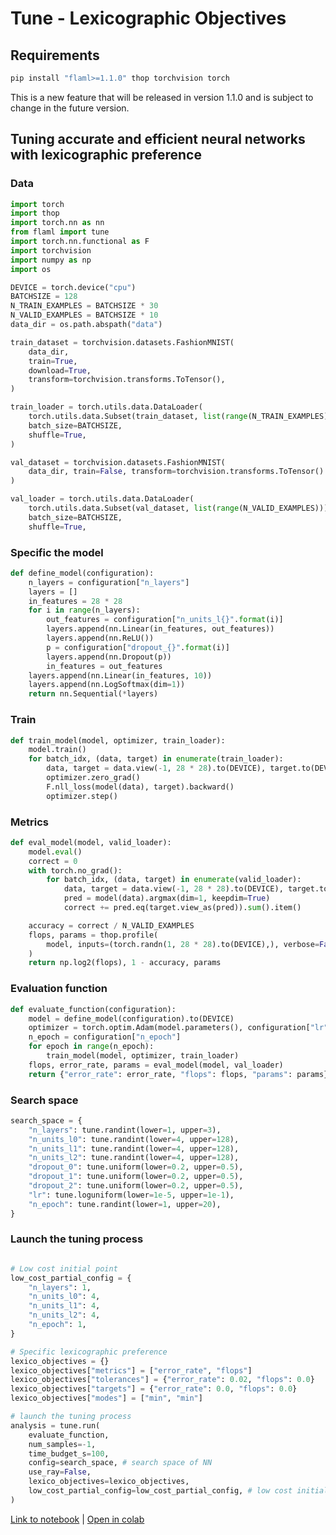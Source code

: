 # Tune - Lexicographic Objectives

## Requirements

```python
pip install "flaml>=1.1.0" thop torchvision torch
```
This is a new feature that will be released in version 1.1.0 and is subject to change in the future version.
## Tuning accurate and efficient neural networks with lexicographic preference

### Data

```python
import torch
import thop
import torch.nn as nn
from flaml import tune
import torch.nn.functional as F
import torchvision
import numpy as np
import os

DEVICE = torch.device("cpu")
BATCHSIZE = 128
N_TRAIN_EXAMPLES = BATCHSIZE * 30
N_VALID_EXAMPLES = BATCHSIZE * 10
data_dir = os.path.abspath("data")

train_dataset = torchvision.datasets.FashionMNIST(
    data_dir,
    train=True,
    download=True,
    transform=torchvision.transforms.ToTensor(),
)

train_loader = torch.utils.data.DataLoader(
    torch.utils.data.Subset(train_dataset, list(range(N_TRAIN_EXAMPLES))),
    batch_size=BATCHSIZE,
    shuffle=True,
)

val_dataset = torchvision.datasets.FashionMNIST(
    data_dir, train=False, transform=torchvision.transforms.ToTensor()
)

val_loader = torch.utils.data.DataLoader(
    torch.utils.data.Subset(val_dataset, list(range(N_VALID_EXAMPLES))),
    batch_size=BATCHSIZE,
    shuffle=True,
```

### Specific the model

```python
def define_model(configuration):
    n_layers = configuration["n_layers"]
    layers = []
    in_features = 28 * 28
    for i in range(n_layers):
        out_features = configuration["n_units_l{}".format(i)]
        layers.append(nn.Linear(in_features, out_features))
        layers.append(nn.ReLU())
        p = configuration["dropout_{}".format(i)]
        layers.append(nn.Dropout(p))
        in_features = out_features
    layers.append(nn.Linear(in_features, 10))
    layers.append(nn.LogSoftmax(dim=1))
    return nn.Sequential(*layers)
```

### Train

```python
def train_model(model, optimizer, train_loader):
    model.train()
    for batch_idx, (data, target) in enumerate(train_loader):
        data, target = data.view(-1, 28 * 28).to(DEVICE), target.to(DEVICE)
        optimizer.zero_grad()
        F.nll_loss(model(data), target).backward()
        optimizer.step()
```

### Metrics

```python
def eval_model(model, valid_loader):
    model.eval()
    correct = 0
    with torch.no_grad():
        for batch_idx, (data, target) in enumerate(valid_loader):
            data, target = data.view(-1, 28 * 28).to(DEVICE), target.to(DEVICE)
            pred = model(data).argmax(dim=1, keepdim=True)
            correct += pred.eq(target.view_as(pred)).sum().item()

    accuracy = correct / N_VALID_EXAMPLES
    flops, params = thop.profile(
        model, inputs=(torch.randn(1, 28 * 28).to(DEVICE),), verbose=False
    )
    return np.log2(flops), 1 - accuracy, params
```



### Evaluation function

```python
def evaluate_function(configuration):
    model = define_model(configuration).to(DEVICE)
    optimizer = torch.optim.Adam(model.parameters(), configuration["lr"])
    n_epoch = configuration["n_epoch"]
    for epoch in range(n_epoch):
        train_model(model, optimizer, train_loader)
    flops, error_rate, params = eval_model(model, val_loader)
    return {"error_rate": error_rate, "flops": flops, "params": params}
```

### Search space
```python
search_space = {
    "n_layers": tune.randint(lower=1, upper=3),
    "n_units_l0": tune.randint(lower=4, upper=128),
    "n_units_l1": tune.randint(lower=4, upper=128),
    "n_units_l2": tune.randint(lower=4, upper=128),
    "dropout_0": tune.uniform(lower=0.2, upper=0.5),
    "dropout_1": tune.uniform(lower=0.2, upper=0.5),
    "dropout_2": tune.uniform(lower=0.2, upper=0.5),
    "lr": tune.loguniform(lower=1e-5, upper=1e-1),
    "n_epoch": tune.randint(lower=1, upper=20),
}
```

### Launch the tuning process

```python

# Low cost initial point
low_cost_partial_config = {
    "n_layers": 1,
    "n_units_l0": 4,
    "n_units_l1": 4,
    "n_units_l2": 4,
    "n_epoch": 1,
}

# Specific lexicographic preference
lexico_objectives = {}
lexico_objectives["metrics"] = ["error_rate", "flops"]
lexico_objectives["tolerances"] = {"error_rate": 0.02, "flops": 0.0}
lexico_objectives["targets"] = {"error_rate": 0.0, "flops": 0.0}
lexico_objectives["modes"] = ["min", "min"]

# launch the tuning process
analysis = tune.run(
    evaluate_function,
    num_samples=-1,
    time_budget_s=100,
    config=search_space, # search space of NN
    use_ray=False,
    lexico_objectives=lexico_objectives,
    low_cost_partial_config=low_cost_partial_config, # low cost initial point
)
```


[Link to notebook](https://github.com/microsoft/FLAML/blob/main/notebook/tune_lexicographic.ipynb) | [Open in colab](https://colab.research.google.com/github/microsoft/FLAML/blob/main/notebook/tune_lexicographic.ipynb)